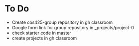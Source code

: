 # To Do

* Create cos425-group repository in gh classroom
* Google form link for group repository in _projects/project-0
* check starter code in master
* create projects in gh classroom
